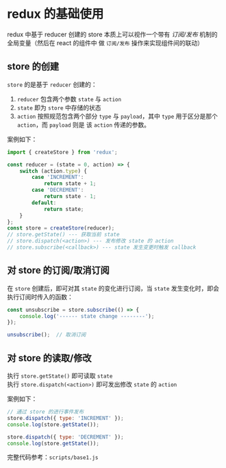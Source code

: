 # redux 的基础使用
redux 中基于 reducer 创建的 store 本质上可以视作一个带有 *订阅/发布* 机制的全局变量（然后在 react 的组件中
做 `订阅/发布` 操作来实现组件间的联动）

## store 的创建  
`store` 的是基于 `reducer` 创建的：  
1. `reducer` 包含两个参数 `state` 与 `action`  
1. `state` 即为 `store` 中存储的状态  
1. `action` 按照规范包含两个部分 `type` 与 `payload`，其中 `type` 用于区分是那个 `action`，而 `payload` 则是
该 `action` 传递的参数。  

案例如下：  
```javascript
import { createStore } from 'redux';

const reducer = (state = 0, action) => {
    switch (action.type) {
        case 'INCREMENT':
            return state + 1;
        case 'DECREMENT':
            return state - 1;
        default:
            return state;
    }
};
const store = createStore(reducer);
// store.getState() --- 获取当前 state
// store.dispatch(<action>) --- 发布修改 state 的 action
// store.subscribe(<callback>) --- state 发生变更时触发 callback
```

## 对 store 的订阅/取消订阅  
在 `store` 创建后，即可对其 `state` 的变化进行订阅，当 `state` 发生变化时，即会执行订阅时传入的函数：  
```javascript
const unsubscribe = store.subscribe(() => {
    console.log('------ state change --------');
});

unsubscribe();  // 取消订阅
```

## 对 store 的读取/修改  
执行 `store.getState()` 即可读取 `state`  
执行 `store.dispatch(<action>)` 即可发出修改 `state` 的 `action`  

案例如下：
```javascript
// 通过 store 的进行事件发布
store.dispatch({ type: 'INCREMENT' });
console.log(store.getState());

store.dispatch({ type: 'DECREMENT' });
console.log(store.getState());
```

完整代码参考：`scripts/base1.js`